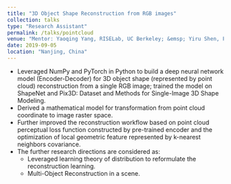 ```yaml
---
title: "3D Object Shape Reconstruction from RGB images"
collection: talks
type: "Research Assistant"
permalink: /talks/pointcloud
venue: "Mentor: Yaoqing Yang, RISELab, UC Berkeley; &emsp; Yiru Shen, Facebook Reality Labs; <br/> Supervisor: Prof. Luxi Yang, Information Science and Engineering Lab, Southeast University"
date: 2019-09-05
location: "Nanjing, China"
---
```


* Leveraged NumPy and PyTorch in Python to build a deep neural network model (Encoder-Decoder) for 3D object shape (represented by point cloud) reconstruction from a single RGB image; trained the model on ShapeNet and Pix3D: Dataset and Methods for Single-Image 3D Shape Modeling.
* Derived a mathematical model for transformation from point cloud coordinate to image raster space.
* Further improved the reconstruction workflow based on point cloud perceptual loss function constructed by pre-trained encoder and the optimization of local geometric feature represented by k-nearest neighbors covariance.
* The further research directions are considered as:
  * Leveraged learning theory of distribution to reformulate the reconstruction learning.
  * Multi-Object Reconstruction in a scene.        
 
